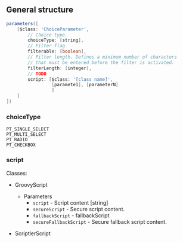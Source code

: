 ## General structure
```groovy
parameters([
    [$class: 'ChoiceParameter',
        // Choice type.
        choiceType: [string],
        // Filter flag.
        filterable: [boolean],
        // Filter length. Defines a minimum number of characters
        // that must be entered before the filter is activated.
        filterLength: [integer], 
        // TODO
        script: [$class: '[class name]',
                 [paramete1], [parameterN]
                 ]
    ]
])    

```
### choiceType
```
PT_SINGLE_SELECT
PT_MULTI_SELECT
PT_RADIO
PT_CHECKBOX
```

### script
Classes:
- GroovyScript  
    - Parameters
        - `script` - Script content [string]
        - `secureScript` - Secure script content.
        - `fallbackScript` - fallbackScript
        - `secureFallbackScript` - Secure fallback script content.

- ScriptlerScript
 
